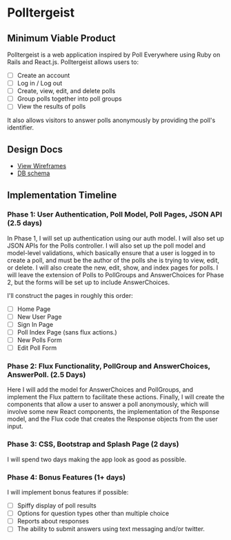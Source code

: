 # Polltergeist

## Minimum Viable Product

Polltergeist is a web application inspired by Poll Everywhere using Ruby on Rails and React.js.  Polltergeist allows users to:

<!-- This is a Markdown checklist. Use it to keep track of your progress! -->

- [ ] Create an account
- [ ] Log in / Log out
- [ ] Create, view, edit, and delete polls
- [ ] Group polls together into poll groups
- [ ] View the results of polls

It also allows visitors to answer polls anonymously by providing the poll's identifier.

## Design Docs
* [View Wireframes][view]
* [DB schema][schema]

[view]: ./docs/views.md
[schema]: ./docs/schema.md

## Implementation Timeline

### Phase 1: User Authentication, Poll Model, Poll Pages, JSON API (2.5 days)

In Phase 1, I will set up authentication using our auth model.  I will also set up JSON APIs for the Polls controller.  I will also set up the poll model and model-level validations, which basically ensure that a user is logged in to create a poll, and must be the author of the polls she is trying to view, edit, or delete.  I will also create the new, edit, show, and index pages for polls.  I will leave the extension of Polls to PollGroups and AnswerChoices for Phase 2, but the forms will be set up to include AnswerChoices.

I'll construct the pages in roughly this order:

- [ ] Home Page
- [ ] New User Page
- [ ] Sign In Page
- [ ] Poll Index Page (sans flux actions.)
- [ ] New Polls Form
- [ ] Edit Poll Form

### Phase 2: Flux Functionality, PollGroup and AnswerChoices, AnswerPoll. (2.5 Days)

Here I will add the model for AnswerChoices and PollGroups, and implement the Flux pattern to facilitate these actions.  Finally, I will create the components that allow a user to answer a poll anonymously, which will involve some new React components, the implementation of the Response model, and the Flux code that creates the Response objects from the user input.


### Phase 3: CSS, Bootstrap and Splash Page (2 days)

I will spend two days making the app look as good as possible.

### Phase 4: Bonus Features (1+ days)

I will implement bonus features if possible:

- [ ] Spiffy display of poll results
- [ ] Options for question types other than multiple choice
- [ ] Reports about responses
- [ ] The ability to submit answers using text messaging and/or twitter.
